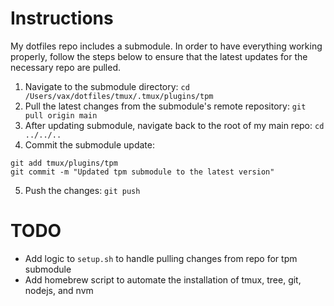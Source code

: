 # Instructions
My dotfiles repo includes a submodule. In order to have everything working
properly, follow the steps below to ensure that the latest updates for the
necessary repo are pulled.

1. Navigate to the submodule directory:
`cd /Users/vax/dotfiles/tmux/.tmux/plugins/tpm`
2. Pull the latest changes from the submodule's remote repository:
`git pull origin main`
3. After updating submodule, navigate back to the root of my main repo:
`cd ../../..`
4. Commit the submodule update:
```
git add tmux/plugins/tpm
git commit -m "Updated tpm submodule to the latest version"
```
5. Push the changes:
`git push`

# TODO
- Add logic to `setup.sh` to handle pulling changes from repo for tpm submodule
- Add homebrew script to automate the installation of tmux, tree, git, nodejs, and nvm
